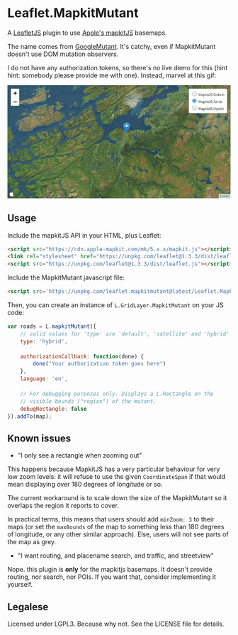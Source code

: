 # Leaflet.MapkitMutant

A [LeafletJS](http://leafletjs.com/) plugin to use [Apple's mapkitJS](https://developer.apple.com/documentation/mapkitjs) basemaps.

The name comes from [GoogleMutant](https://gitlab.com/IvanSanchez/Leaflet.GridLayer.GoogleMutant). It's catchy, even if MapkitMutant doesn't use DOM mutation observers.

I do not have any authorization tokens, so there's no live demo for this
(hint hint: somebody please provide me with one). Instead, marvel at this gif:

![Leaflet showing the three different mapkitjs map types](demo.gif)

## Usage

Include the mapkitJS API in your HTML, plus Leaflet:

```html
<script src="https://cdn.apple-mapkit.com/mk/5.x.x/mapkit.js"></script>
<link rel="stylesheet" href="https://unpkg.com/leaflet@1.3.3/dist/leaflet.css" />
<script src="https://unpkg.com/leaflet@1.3.3/dist/leaflet.js"></script>
```

Include the MapkitMutant javascript file:

```html
<script src='https://unpkg.com/leaflet.mapkitmutant@latest/Leaflet.MapkitMutant.js'></script>
```

Then, you can create an instance of `L.GridLayer.MapkitMutant` on your JS code:

```javascript
var roads = L.mapkitMutant({
	// valid values for 'type' are 'default', 'satellite' and 'hybrid'
	type: 'hybrid',

	authorizationCallback: function(done) {
		done("Your authorization token goes here")
	},
	language: 'en',

	// For debugging purposes only. Displays a L.Rectangle on the
	// visible bounds ("region") of the mutant.
	debugRectangle: false
}).addTo(map);
```


## Known issues

* "I only see a rectangle when zooming out"

This happens because MapkitJS has a very particular behaviour for very low
zoom levels: it will refuse to use the given `CoordinateSpan` if that would
mean displaying over 180 degrees of longitude or so.

The current workaround is to scale down the size of the MapkitMutant so it overlaps
the region it reports to cover.

In practical terms, this means that users should add `minZoom: 3` to their maps
(or set the `maxBounds` of the map to something less than 180 degrees of longitude,
or any other similar approach). Else, users will not see parts of the map as grey.


* "I want routing, and placename search, and traffic, and streetview"

Nope. this plugin is **only** for the mapkitjs basemaps. It doesn't provide
routing, nor search, nor POIs. If you want that, consider implementing it
yourself.

## Legalese

Licensed under LGPL3. Because why not. See the LICENSE file for details.

